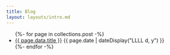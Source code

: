 ```yaml
---
title: Blog
layout: layouts/intro.md
---
```


<ul class="listing listing--big">
{%- for page in collections.post -%}
  <li>
    <a href="{{ page.url }}">{{ page.data.title }}</a>
    <time datetime="{{ page.date }}">{{ page.date | dateDisplay("LLLL d, y") }}</time>
  </li>
{%- endfor -%}
</ul>


